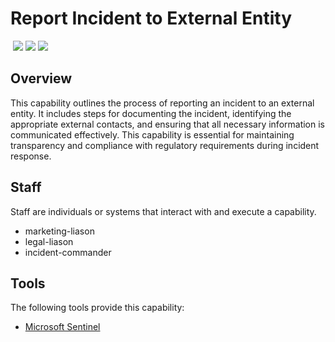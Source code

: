 # Report Incident to External Entity
&nbsp;![](https://img.shields.io/badge/ID-C4001-blue)&nbsp;![](https://img.shields.io/badge/Phase-Eradication_%28P0004%29-blue)&nbsp;![](https://img.shields.io/badge/Category-General-blue)
## Overview
This capability outlines the process of reporting an incident to an external entity. It includes steps for documenting the incident, identifying the appropriate external contacts, and ensuring that all necessary information is communicated effectively. This capability is essential for maintaining transparency and compliance with regulatory requirements during incident response.

## Staff
Staff are individuals or systems that interact with and execute a capability.

- marketing-liason
- legal-liason
- incident-commander

## Tools
The following tools provide this capability:

- [Microsoft Sentinel](../tool/ms-sentinel/C4001.md)